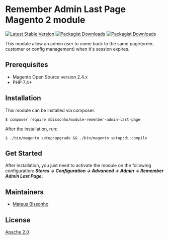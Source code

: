 # Remember Admin Last Page Magento 2 module

[![Latest Stable Version](https://img.shields.io/packagist/v/mbissonho/module-remember-admin-last-page.svg?style=flat-square)](https://packagist.org/packages/mbissonho/module-remember-admin-last-page)
[![Packagist Downloads](https://img.shields.io/packagist/dt/mbissonho/module-remember-admin-last-page?style=flat-square)](https://packagist.org/packages/mbissonho/module-remember-admin-last-page)
[![Packagist Downloads](https://img.shields.io/packagist/dm/mbissonho/module-remember-admin-last-page?style=flat-square)](https://packagist.org/packages/mbissonho/module-remember-admin-last-page)


This module allow an admin user to come back to the same page(order, customer or config management) when it's session expires.

## Prerequisites

- Magento Open Source version 2.4.x
- PHP 7.4+

## Installation

This module can be installed via composer:

```shell
$ composer require mbissonho/module-remenber-admin-last-page
```

After the installation, run:

```shell
$ ./bin/magento setup:upgrade && ./bin/magento setup:di:compile
```

## Get Started

After installation, you just need to activate the module on the following configuration: 
***Stores -> Configuration -> Advanced -> Admin -> Remember Admin Last Page.*** 

## Maintainers

- [Mateus Bissonho](https://github.com/mbissonho)

## License

[Apache 2.0](https://github.com/mbissonho/remember-admin-last-page-magento2/blob/main/LICENSE.md)

